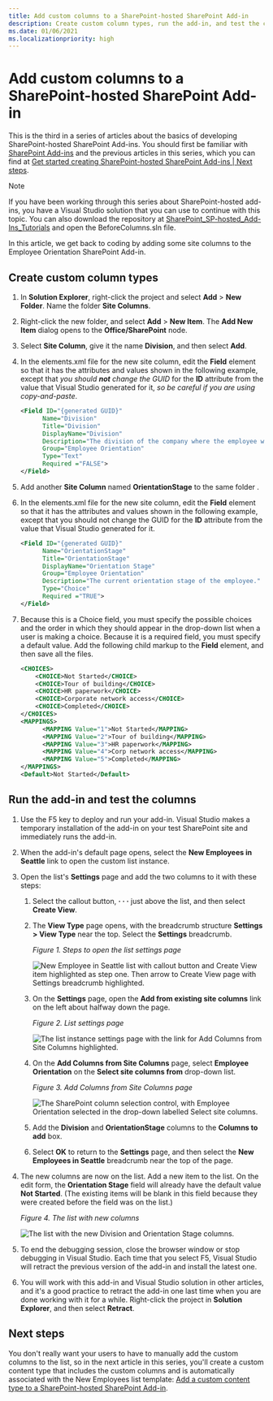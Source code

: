 ```yaml
---
title: Add custom columns to a SharePoint-hosted SharePoint Add-in
description: Create custom column types, run the add-in, and test the columns.
ms.date: 01/06/2021
ms.localizationpriority: high
---
```


# Add custom columns to a SharePoint-hosted SharePoint Add-in

This is the third in a series of articles about the basics of developing SharePoint-hosted SharePoint Add-ins. You should first be familiar with [SharePoint Add-ins](sharepoint-add-ins.md) and the previous articles in this series, which you can find at [Get started creating SharePoint-hosted SharePoint Add-ins | Next steps](get-started-creating-sharepoint-hosted-sharepoint-add-ins.md#next-steps).

> [!NOTE]
> If you have been working through this series about SharePoint-hosted add-ins, you have a Visual Studio solution that you can use to continue with this topic. You can also download the repository at [SharePoint_SP-hosted_Add-Ins_Tutorials](https://github.com/OfficeDev/SharePoint_SP-hosted_Add-Ins_Tutorials) and open the BeforeColumns.sln file.

In this article, we get back to coding by adding some site columns to the Employee Orientation SharePoint Add-in.

## Create custom column types

1. In **Solution Explorer**, right-click the project and select **Add** > **New Folder**. Name the folder **Site Columns**.
1. Right-click the new folder, and select **Add** > **New Item**. The **Add New Item** dialog opens to the **Office/SharePoint** node.
1. Select **Site Column**, give it the name **Division**, and then select **Add**.
1. In the elements.xml file for the new site column, edit the **Field** element so that it has the attributes and values shown in the following example, except that *you should **not** change the GUID* for the **ID** attribute from the value that Visual Studio generated for it, *so be careful if you are using copy-and-paste*.

    ```xml
    <Field ID="{generated GUID}"
          Name="Division"
          Title="Division"
          DisplayName="Division"
          Description="The division of the company where the employee works."
          Group="Employee Orientation"
          Type="Text"
          Required ="FALSE">
    </Field>
    ```

1. Add another **Site Column** named **OrientationStage** to the same folder .
1. In the elements.xml file for the new site column, edit the **Field** element so that it has the attributes and values shown in the following example, except that you should not change the GUID for the **ID** attribute from the value that Visual Studio generated for it.

    ```xml
    <Field ID="{generated GUID}"
          Name="OrientationStage"
          Title="OrientationStage"
          DisplayName="Orientation Stage"
          Group="Employee Orientation"
          Description="The current orientation stage of the employee."
          Type="Choice"
          Required ="TRUE">
    </Field>
    ```

1. Because this is a Choice field, you must specify the possible choices and the order in which they should appear in the drop-down list when a user is making a choice. Because it is a required field, you must specify a default value. Add the following child markup to the **Field** element, and then save all the files.

    ```xml
    <CHOICES>
        <CHOICE>Not Started</CHOICE>
        <CHOICE>Tour of building</CHOICE>
        <CHOICE>HR paperwork</CHOICE>
        <CHOICE>Corporate network access</CHOICE>
        <CHOICE>Completed</CHOICE>
    </CHOICES>
    <MAPPINGS>
          <MAPPING Value="1">Not Started</MAPPING>
          <MAPPING Value="2">Tour of building</MAPPING>
          <MAPPING Value="3">HR paperwork</MAPPING>
          <MAPPING Value="4">Corp network access</MAPPING>
          <MAPPING Value="5">Completed</MAPPING>
    </MAPPINGS>
    <Default>Not Started</Default>
    ```

## Run the add-in and test the columns

1. Use the F5 key to deploy and run your add-in. Visual Studio makes a temporary installation of the add-in on your test SharePoint site and immediately runs the add-in.
1. When the add-in's default page opens, select the **New Employees in Seattle** link to open the custom list instance.
1. Open the list's **Settings** page and add the two columns to it with these steps:

    1. Select the callout button, **· · ·** just above the list, and then select **Create View**.
    1. The **View Type** page opens, with the breadcrumb structure **Settings > View Type** near the top. Select the **Settings** breadcrumb.

        *Figure 1. Steps to open the list settings page*

        ![New Employee in Seattle list with callout button and Create View item highlighted as step one. Then arrow to Create View page with Settings breadcrumb highlighted.](../images/6c119cae-adf8-42ff-9890-f3aa1e11719d.png)

    1. On the **Settings** page, open the **Add from existing site columns** link on the left about halfway down the page.

        *Figure 2. List settings page*

        ![The list instance settings page with the link for Add Columns from Site Columns highlighted.](../images/a8698b77-b9d2-40f6-89f6-ccc3c6e06073.png)

    1. On the **Add Columns from Site Columns** page, select **Employee Orientation** on the **Select site columns from** drop-down list.

        *Figure 3. Add Columns from Site Columns page*

        ![The SharePoint column selection control, with Employee Orientation selected in the drop-down labelled Select site columns.](../images/3b33c622-c52a-45fd-8ea1-d7f307539753.png)

    1. Add the **Division** and **OrientationStage** columns to the **Columns to add** box.
    1. Select **OK** to return to the **Settings** page, and then select the **New Employees in Seattle** breadcrumb near the top of the page.

1. The new columns are now on the list. Add a new item to the list. On the edit form, the **Orientation Stage** field will already have the default value **Not Started**. (The existing items will be blank in this field because they were created before the field was on the list.)

    *Figure 4. The list with new columns*

    ![The list with the new Division and Orientation Stage columns.](../images/d4e17424-c06b-4635-aab8-4912cee5fe35.png)

1. To end the debugging session, close the browser window or stop debugging in Visual Studio. Each time that you select F5, Visual Studio will retract the previous version of the add-in and install the latest one.
1. You will work with this add-in and Visual Studio solution in other articles, and it's a good practice to retract the add-in one last time when you are done working with it for a while. Right-click the project in **Solution Explorer**, and then select **Retract**.

## Next steps

You don't really want your users to have to manually add the custom columns to the list, so in the next article in this series, you'll create a custom content type that includes the custom columns and is automatically associated with the New Employees list template: [Add a custom content type to a SharePoint-hosted SharePoint Add-in](add-a-custom-content-type-to-a-sharepoint-hosted-sharepoint-add-in.md).
